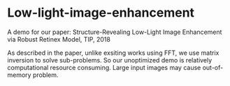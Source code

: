 # Low-light-image-enhancement

A demo for our paper: Structure-Revealing Low-Light Image Enhancement via Robust Retinex Model, TIP, 2018

As described in the paper, unlike exsiting works using FFT, we use matrix inversion to solve sub-problems. So our unoptimized demo is relatively computational resource consuming. Large input images may cause out-of-memory problem.
